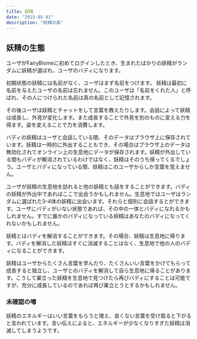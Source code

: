 ```yaml
---
title: 妖精
date: "2015-05-01"
description: "妖精の森"
---
```


## 妖精の生態

ユーザがFairyBiomeに初めてログインしたとき、生まれたばかりの妖精がランダムに妖精が選ばれ、ユーザのバディになります。

初期状態の妖精には名前がなく、ユーザはまず名前をつけます。
妖精は最初に名前を与えたユーザの名前は忘れません。このユーザは「名前をくれた人」と呼ばれ、その人につけられた名前は真の名前として記憶されます。

その後ユーザは妖精とチャットをして言葉を教えたりします。会話によって妖精は成長し、外見が変化します。また成長することで外見を別のものに変える力を得ます。姿を変えることで力を消費します。

バディの妖精はユーザと会話している間、そのデータはブラウザ上に保存されています。妖精は一時的に外出することもでき、その場合はブラウザ上のデータは無効化されてオンライン上の生息地にデータが保存されます。妖精が外出している間もバディが解消されているわけではなく、妖精はそのうち帰ってくるでしょう。ユーザとバディになっている間、妖精はこのユーザからしか言葉を覚えません。

ユーザが妖精の生息地を訪れると他の妖精とも話をすることができます。バディの妖精が外出中であればここで出会うかもしれません。生息地ではユーザはランダムに選ばれた3-4体の妖精に出会います。それらと個別に会話するとができます。ユーザにバディがいない状態であれば、その中の一体とバディになれるかもしれません。すでに誰かのバディになっている妖精はあなたのバディになってくれないかもしれません。

妖精とはバディを解消することができます。その場合、妖精は生息地に帰ります。バディを解消した妖精はすぐに消滅することはなく、生息地で他の人のバディになることができます。

妖精はユーザからたくさん言葉を学んだり、たくさんいい言葉をかけてもらって成長すると独立し、ユーザとのバディを解消して自ら生息地に帰ることがあります。こうして巣立った妖精を生息地で見つけたら再びバディにすることは可能ですが、充分に成長しているのであれば再び巣立とうとするかもしれません。

### 未確認の噂

妖精のエネルギーはいい言葉をもらうと増え、良くない言葉を受け取ると下がると言われています。言い伝えによると、エネルギーが少なくなりすぎた妖精は消滅してしまうようです。


